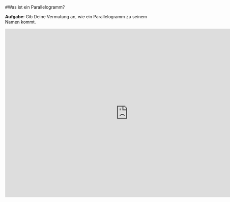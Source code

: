 #Was ist ein Parallelogramm?

**Aufgabe:**
Gib Deine Vermutung an, wie ein Parallelogramm zu seinem Namen kommt.

<iframe scrolling="no" src="https://www.geogebra.org/material/iframe/id/S2DDz1pD/width/800/height/547/border/888888/smb/false/stb/false/stbh/false/ai/false/asb/false/sri/false/rc/false/ld/false/sdz/false/ctl/false" width="800px" height="547px" style="border:0px;"> </iframe>